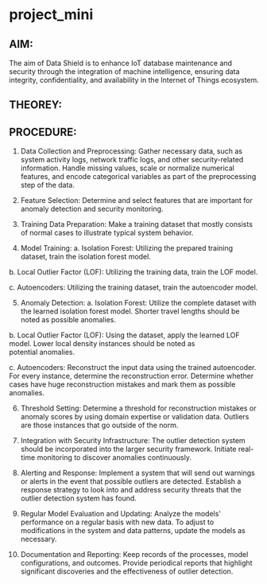 # project_mini

## AIM:
The aim of Data Shield is to enhance IoT database maintenance and security through the integration of machine intelligence, ensuring data integrity, confidentiality, and availability in the Internet of Things ecosystem.

## THEOREY:


## PROCEDURE:
1. Data Collection and Preprocessing:
Gather necessary data, such as system activity logs, network traffic logs, and other security-related information.
Handle missing values, scale or normalize numerical features, and encode categorical variables as part of the preprocessing step of the data.

2. Feature Selection:
Determine and select features that are important for anomaly detection and security monitoring.

3. Training Data Preparation:
Make a training dataset that mostly consists of normal cases to illustrate typical system behavior.

4. Model Training:
a. Isolation Forest:
Utilizing the prepared training dataset, train the isolation forest model.

b. Local Outlier Factor (LOF):
Utilizing the training data, train the LOF model.

c. Autoencoders:
Utilizing the training dataset, train the autoencoder model.

5. Anomaly Detection:
a. Isolation Forest:
Utilize the complete dataset with the learned isolation forest model.
Shorter travel lengths should be noted as possible anomalies.

b. Local Outlier Factor (LOF):
Using the dataset, apply the learned LOF model.
Lower local density instances should be noted as potential anomalies.

c. Autoencoders:
Reconstruct the input data using the trained autoencoder.
For every instance, determine the reconstruction error.
Determine whether cases have huge reconstruction mistakes and mark them as possible anomalies.

6. Threshold Setting:
Determine a threshold for reconstruction mistakes or anomaly scores by using domain expertise or validation data.
Outliers are those instances that go outside of the norm.

8. Integration with Security Infrastructure:
The outlier detection system should be incorporated into the larger security framework.
Initiate real-time monitoring to discover anomalies continuously.

8. Alerting and Response:
Implement a system that will send out warnings or alerts in the event that possible outliers are detected.
Establish a response strategy to look into and address security threats that the outlier detection system has found.

9. Regular Model Evaluation and Updating:
Analyze the models' performance on a regular basis with new data.
To adjust to modifications in the system and data patterns, update the models as necessary.

10. Documentation and Reporting:
Keep records of the processes, model configurations, and outcomes.
Provide periodical reports that highlight significant discoveries and the effectiveness of outlier detection.
